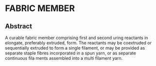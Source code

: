 # FABRIC MEMBER

## Abstract
A curable fabric member comprising first and second uring reactants in elongate, preferably extruded, form. The reactants may be coextruded or sequentially extruded to form a single filament, or may be provided as separate staple fibres incorporated in a spun yarn, or as separate continuous fila ments assembled into a multi filament yarn.